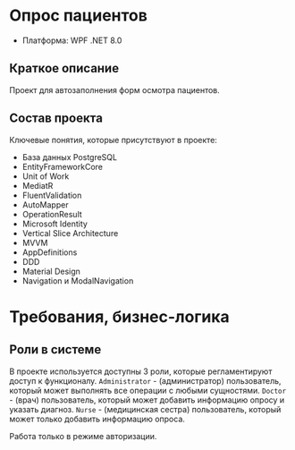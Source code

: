 # Опрос пациентов

* Платформа: WPF .NET 8.0

## Краткое описание

Проект для автозаполнения форм осмотра пациентов.

## Состав проекта

Ключевые понятия, которые присутствуют в проекте:

* База данных PostgreSQL
* EntityFrameworkCore
* Unit of Work
* MediatR
* FluentValidation
* AutoMapper
* OperationResult
* Microsoft Identity
* Vertical Slice Architecture
* MVVM
* AppDefinitions
* DDD
* Material Design
* Navigation и ModalNavigation

# Требования, бизнес-логика

## Роли в системе

В проекте используется доступны 3 роли, которые регламентируют доступ к функционалу.
`Administrator` - (администратор) пользователь, который может выполнять все операции с любыми сущностями.
`Doctor` - (врач) пользователь, который может добавить информацию опросу и указать диагноз.
`Nurse` - (медицинская сестра) пользователь, который может только добавить информацию опроса.

Работа только в режиме авторизации. 
